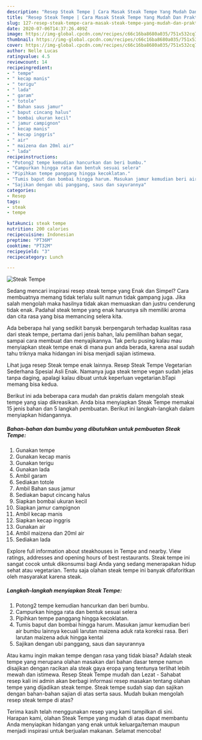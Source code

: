 ```yaml
---
description: "Resep Steak Tempe | Cara Masak Steak Tempe Yang Mudah Dan Praktis"
title: "Resep Steak Tempe | Cara Masak Steak Tempe Yang Mudah Dan Praktis"
slug: 127-resep-steak-tempe-cara-masak-steak-tempe-yang-mudah-dan-praktis
date: 2020-07-06T14:37:26.409Z
image: https://img-global.cpcdn.com/recipes/c66c16ba8680a035/751x532cq70/steak-tempe-foto-resep-utama.jpg
thumbnail: https://img-global.cpcdn.com/recipes/c66c16ba8680a035/751x532cq70/steak-tempe-foto-resep-utama.jpg
cover: https://img-global.cpcdn.com/recipes/c66c16ba8680a035/751x532cq70/steak-tempe-foto-resep-utama.jpg
author: Nelle Lucas
ratingvalue: 4.5
reviewcount: 14
recipeingredient:
- " tempe"
- " kecap manis"
- " terigu"
- " lada"
- " garam"
- " totole"
- " Bahan saus jamur"
- " baput cincang halus"
- " bombai ukuran kecil"
- " jamur campignon"
- " kecap manis"
- " kecap inggris"
- " air"
- " maizena dan 20ml air"
- " lada"
recipeinstructions:
- "Potong2 tempe kemudian hancurkan dan beri bumbu."
- "Campurkan hingga rata dan bentuk sesuai selera"
- "Pipihkan tempe panggang hingga kecoklatan."
- "Tumis baput dan bombai hingga harum. Masukan jamur kemudian beri air bumbu lainnya kecuali larutan maizena aduk rata koreksi rasa. Beri larutan maizena aduk hingga kental"
- "Sajikan dengan ubi panggang, saus dan sayurannya"
categories:
- Resep
tags:
- steak
- tempe

katakunci: steak tempe 
nutrition: 200 calories
recipecuisine: Indonesian
preptime: "PT36M"
cooktime: "PT32M"
recipeyield: "3"
recipecategory: Lunch

---
```



![Steak Tempe](https://img-global.cpcdn.com/recipes/c66c16ba8680a035/751x532cq70/steak-tempe-foto-resep-utama.jpg)

Sedang mencari inspirasi resep steak tempe yang Enak dan Simpel? Cara membuatnya memang tidak terlalu sulit namun tidak gampang juga. Jika salah mengolah maka hasilnya tidak akan memuaskan dan justru cenderung tidak enak. Padahal steak tempe yang enak harusnya sih memiliki aroma dan cita rasa yang bisa memancing selera kita.

Ada beberapa hal yang sedikit banyak berpengaruh terhadap kualitas rasa dari steak tempe, pertama dari jenis bahan, lalu pemilihan bahan segar, sampai cara membuat dan menyajikannya. Tak perlu pusing kalau mau menyiapkan steak tempe enak di mana pun anda berada, karena asal sudah tahu triknya maka hidangan ini bisa menjadi sajian istimewa.

Lihat juga resep Steak tempe enak lainnya. Resep Steak Tempe Vegetarian Sederhana Spesial Asli Enak. Namanya juga steak tempe vegan sudah jelas tanpa daging, apalagi kalau dibuat untuk keperluan vegetarian.bTapi memang bisa kedua.


Berikut ini ada beberapa cara mudah dan praktis dalam mengolah steak tempe yang siap dikreasikan. Anda bisa menyiapkan Steak Tempe memakai 15 jenis bahan dan 5 langkah pembuatan. Berikut ini langkah-langkah dalam menyiapkan hidangannya.

<!--inarticleads1-->

##### Bahan-bahan dan bumbu yang dibutuhkan untuk pembuatan Steak Tempe:

1. Gunakan  tempe
1. Gunakan  kecap manis
1. Gunakan  terigu
1. Gunakan  lada
1. Ambil  garam
1. Sediakan  totole
1. Ambil  Bahan saus jamur
1. Sediakan  baput cincang halus
1. Siapkan  bombai ukuran kecil
1. Siapkan  jamur campignon
1. Ambil  kecap manis
1. Siapkan  kecap inggris
1. Gunakan  air
1. Ambil  maizena dan 20ml air
1. Sediakan  lada


Explore full information about steakhouses in Tempe and nearby. View ratings, addresses and opening hours of best restaurants. Steak tempe ini sangat cocok untuk dikonsumsi bagi Anda yang sedang menerapakan hidup sehat atau vegetarian. Tentu saja olahan steak tempe ini banyak difaforitkan oleh masyarakat karena steak. 

<!--inarticleads2-->

##### Langkah-langkah menyiapkan Steak Tempe:

1. Potong2 tempe kemudian hancurkan dan beri bumbu.
1. Campurkan hingga rata dan bentuk sesuai selera
1. Pipihkan tempe panggang hingga kecoklatan.
1. Tumis baput dan bombai hingga harum. Masukan jamur kemudian beri air bumbu lainnya kecuali larutan maizena aduk rata koreksi rasa. Beri larutan maizena aduk hingga kental
1. Sajikan dengan ubi panggang, saus dan sayurannya


Atau kamu ingin makan tempe dengan rasa yang tidak biasa? Adalah steak tempe yang merupana olahan masakan dari bahan dasar tempe namun disajikan dengan racikan ala steak gaya eropa yang tentunya terlihat lebih mewah dan istimewa. Resep Steak Tempe mudah dan Lezat - Sahabat resep kali ini admin akan berbagi informasi resep masakan tentang olahan tempe yang dijadikan steak tempe. Steak tempe sudah siap dan sajikan dengan bahan-bahan sajian di atas serta saus. Mudah bukan mengolah resep steak tempe di atas? 

Terima kasih telah menggunakan resep yang kami tampilkan di sini. Harapan kami, olahan Steak Tempe yang mudah di atas dapat membantu Anda menyiapkan hidangan yang enak untuk keluarga/teman maupun menjadi inspirasi untuk berjualan makanan. Selamat mencoba!
